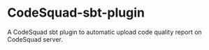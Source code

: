# CodeSquad-sbt-plugin
A CodeSquad sbt plugin to automatic upload code quality report on CodeSquad server.
